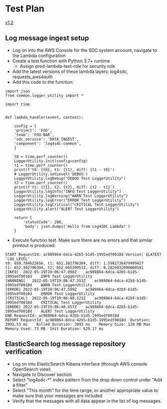 # Test Plan

[v1.2](https://github.com/USDOT-SDC/log4sdc/tree/1.2)

## Log message ingest setup
* Log on into the AWS Console for the SDC system account, navigate to the Lambda configuration
* Create a test function with Python 3.7+ runtime
  * Assign prod-lambda-test-role for security role
* Add the latest versions of these lambda layers: log4sdc, requests_aws4auth
* Add this code to the function:

```
import json
from common.logger_utility import *

import time


def lambda_handler(event, context):

    config = {
    'project': 'FOO', 
    'team': 'FOO-BAR', 
    'sdc_service': 'DATA_INGEST', 
    'component': 'log4sdc-common', 
    }
    
    t0 = time.perf_counter()
    LoggerUtility.init(config=config)
    t1 = time.perf_counter()
    print(f't0: {t0}, t1: {t1}, diff: {t1 - t0}')
    # LoggerUtility.setLevel('DEBUG')
    LoggerUtility.logDebug("DEBUG Test LoggerUtility")
    t2 = time.perf_counter()
    print(f't1: {t1}, t2: {t2}, diff: {t2 - t1}')
    LoggerUtility.logInfo("INFO Test LoggerUtility")
    LoggerUtility.logWarning("WARN Test LoggerUtility")
    LoggerUtility.logError("ERROR Test LoggerUtility")
    LoggerUtility.logCritical("CRITICAL Test LoggerUtility")
    LoggerUtility.alert("ALERT Test LoggerUtility")
    
    return {
        'statusCode': 200,
        'body': json.dumps('Hello from Log4SDC Lambda!')
    }

```

* Execute function test. Make sure there are no errors and that similar printout is produced:

```
START RequestId: ac989864-6dca-42b5-b1d5-1995edf0018d Version: $LATEST
'LOG_LEVEL'
t0: 650.784622656, t1: 652.382796304, diff: 1.5981736479999427
t1: 652.382796304, t2: 652.665399513, diff: 0.2826032090000581
[INFO]	2022-05-19T19:06:47.098Z	ac989864-6dca-42b5-b1d5-1995edf0018d	INFO Test LoggerUtility
[WARNING]	2022-05-19T19:06:47.353Z	ac989864-6dca-42b5-b1d5-1995edf0018d	WARN Test LoggerUtility
[ERROR]	2022-05-19T19:06:47.599Z	ac989864-6dca-42b5-b1d5-1995edf0018d	ERROR Test LoggerUtility
[CRITICAL]	2022-05-19T19:06:48.121Z	ac989864-6dca-42b5-b1d5-1995edf0018d	CRITICAL Test LoggerUtility
[ERROR]	2022-05-19T19:06:48.657Z	ac989864-6dca-42b5-b1d5-1995edf0018d	ALERT Test LoggerUtility
END RequestId: ac989864-6dca-42b5-b1d5-1995edf0018d
REPORT RequestId: ac989864-6dca-42b5-b1d5-1995edf0018d	Duration: 3992.53 ms	Billed Duration: 3993 ms	Memory Size: 128 MB	Max Memory Used: 73 MB	Init Duration: 629.17 ms

```

## ElasticSearch log message repository verification
* Log on into ElasticSearch Kibana interface (through AWS console OpenSearch view)
* Navigate to Discover section
* Select "log4sdc-*" index pattern from the drop down control under "Add a filter" 
* Select "This month" for the time range, or another appropriate value to make sure that your messages are included
* Verify that the messages with all data appear in the list of log messages.



